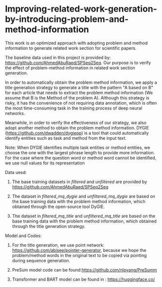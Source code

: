 # Improving-related-work-generation-by-introducing-problem-and-method-information
This work is an optimized approach with adopting problem and method information to generate related work section for scientific papers.

The baseline data used in this project is provided by: https://github.com/AhmedAbuRaed/SPSeq2Seq.  Our purpose is to verify the effect of problem-method information in related work section generation.

In order to automatically obtain the problem method information, we apply a title generation strategy to generate a title with the pattern "A based on B" for each article that needs to extract the problem method information (We assume that B is the Method of the problem A).  Although this strategy is risky, it has the convenience of not requiring  data annotation, which is often the most time-consuming task in the training process of deep neural networks.

Meanwhile, in order to verify the effectiveness of our strategy, we also adopt another method to obtain the problem method information. DYGIE (https://github.com/dwadden/dygiepp) is a tool  that could automatically identify entities such as task and method from the input text.

Note: When DYGIE identifies multiple task entities or method entities, we choose the one with the largest phrase length to provide more information. For the case where the question word or method word cannot be identified, we use null values for its representation

Data uesd:
1. The base training datasets in _filtered_ and _unfiltered_ are provided by https://github.com/AhmedAbuRaed/SPSeq2Seq
    
2. The dataset in _filtered_mq_dygie_ and _unfiltered_mq_dygie_ are based on the base training data with the problem method information, which obtained through the open-source tool DyGIE.

3. The dataset in _filtered_mq_title_ and _unfiltered_mq_title_ are based on the base training data with the problem method information, which obtained through the title generation strategy.
	

Model and Codes:

1. For the title generation, we use point network: https://github.com/abisee/pointer-generator, because we hope the problem/method words in the original     text to be copied via pointing during sequence generation.

2. PreSum model code can be found:https://github.com/nlpyang/PreSumm

3. Transformer and BART model can be found in : https://huggingface.co/
